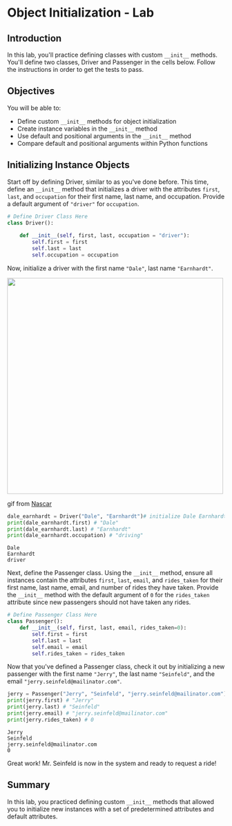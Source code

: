 
# Object Initialization - Lab

## Introduction
In this lab, you'll practice defining classes with custom `__init__` methods. You'll define two classes, Driver and Passenger in the cells below. Follow the instructions in order to get the tests to pass.

## Objectives

You will be able to:

- Define custom `__init__` methods for object initialization
- Create instance variables in the `__init__` method
- Use default and positional arguments in the `__init__` method
- Compare default and positional arguments within Python functions

## Initializing Instance Objects

Start off by defining Driver, similar to as you've done before. This time, define an `__init__` method that initializes a driver with the attributes `first`, `last`, and `occupation` for their first name, last name, and occupation. Provide a default argument of `"driver"` for `occupation`.


```python
# Define Driver Class Here
class Driver():
    
    def __init__(self, first, last, occupation = "driver"):
        self.first = first
        self.last = last
        self.occupation = occupation
```

Now, initialize a driver with the first name `"Dale"`, last name `"Earnhardt"`.

<img src="images/dale.gif" width="500">

gif from [Nascar](https://giphy.com/nascar)


```python
dale_earnhardt = Driver("Dale", "Earnhardt")# initialize Dale Earnhardt here
print(dale_earnhardt.first) # "Dale"
print(dale_earnhardt.last) # "Earnhardt"
print(dale_earnhardt.occupation) # "driving"
```

    Dale
    Earnhardt
    driver


Next, define the Passenger class. Using the `__init__` method, ensure all instances contain the attributes `first`, `last`, `email`, and `rides_taken` for their first name, last name, email, and number of rides they have taken. Provide the `__init__` method with the default argument of `0` for the `rides_taken` attribute since new passengers should not have taken any rides. 


```python
# Define Passenger Class Here
class Passenger():
    def __init__(self, first, last, email, rides_taken=0):
        self.first = first
        self.last = last
        self.email = email
        self.rides_taken = rides_taken
```

Now that you've defined a Passenger class, check it out by initializing a new passenger with the first name `"Jerry"`, the last name `"Seinfeld"`, and the email `"jerry.seinfeld@mailinator.com"`.


```python
jerry = Passenger("Jerry", "Seinfeld", "jerry.seinfeld@mailinator.com") # initialize Mr. Seinfeld here
print(jerry.first) # "Jerry"
print(jerry.last) # "Seinfeld"
print(jerry.email) # "jerry.seinfeld@mailinator.com"
print(jerry.rides_taken) # 0
```

    Jerry
    Seinfeld
    jerry.seinfeld@mailinator.com
    0


Great work! Mr. Seinfeld is now in the system and ready to request a ride!

## Summary


In this lab, you practiced defining custom `__init__` methods that allowed you to initialize new instances with a set of predetermined attributes and default attributes.
